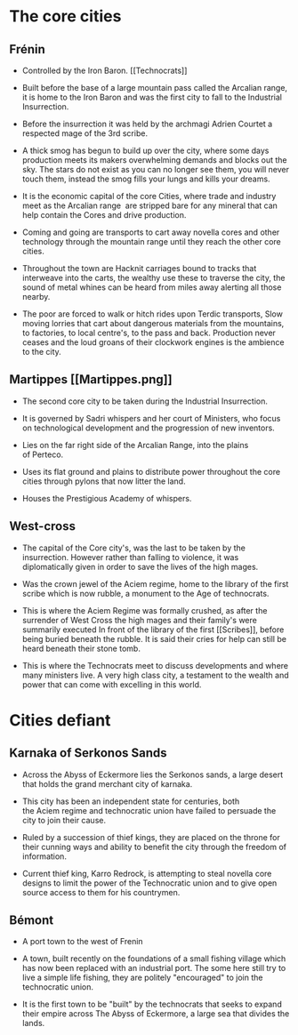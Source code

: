 # The core cities 

## Frénin  

- Controlled by the Iron Baron. [[Technocrats]]

- Built before the base of a large mountain pass called the Arcalian range, it is home to the Iron Baron and was the first city to fall to the Industrial Insurrection. 

- Before the insurrection it was held by the archmagi Adrien Courtet a respected mage of the 3rd scribe. 

- A thick smog has begun to build up over the city, where some days production meets its makers overwhelming demands and blocks out the sky. The stars do not exist as you can no longer see them, you will never touch them, instead the smog fills your lungs and kills your dreams. 

- It is the economic capital of the core Cities, where trade and industry meet as the Arcalian range  are stripped bare for any mineral that can help contain the Cores and drive production. 

- Coming and going are transports to cart away novella cores and other technology through the mountain range until they reach the other core cities. 

- Throughout the town are Hacknit carriages bound to tracks that interweave into the carts, the wealthy use these to traverse the city, the sound of metal whines can be heard from miles away alerting all those nearby.  

- The poor are forced to walk or hitch rides upon Terdic transports, Slow moving lorries that cart about dangerous materials from the mountains, to factories, to local centre's, to the pass and back. Production never ceases and the loud groans of their clockwork engines is the ambience to the city. 

## Martippes [[Martippes.png]] 

- The second core city to be taken during the Industrial Insurrection. 

- It is governed by Sadri whispers and her court of Ministers, who focus on technological development and the progression of new inventors. 

- Lies on the far right side of the Arcalian Range, into the plains of Perteco.  

- Uses its flat ground and plains to distribute power throughout the core cities through pylons that now litter the land. 

- Houses the Prestigious Academy of whispers. 

## West-cross 

- The capital of the Core city's, was the last to be taken by the insurrection. However rather than falling to violence, it was diplomatically given in order to save the lives of the high mages. 

- Was the crown jewel of the Aciem regime, home to the library of the first scribe which is now rubble, a monument to the Age of technocrats. 

- This is where the Aciem Regime was formally crushed, as after the surrender of West Cross the high mages and their family's were summarily executed In front of the library of the first [[Scribes]], before being buried beneath the rubble. It is said their cries for help can still be heard beneath their stone tomb. 

- This is where the Technocrats meet to discuss developments and where many ministers live. A very high class city, a testament to the wealth and power that can come with excelling in this world. 

# Cities defiant 
## Karnaka of Serkonos Sands

- Across the Abyss of Eckermore lies the Serkonos sands, a large desert that holds the grand merchant city of karnaka. 

- This city has been an independent state for centuries, both the Aciem regime and technocratic union have failed to persuade the city to join their cause. 

- Ruled by a succession of thief kings, they are placed on the throne for their cunning ways and ability to benefit the city through the freedom of information. 

- Current thief king, Karro Redrock, is attempting to steal novella core designs to limit the power of the Technocratic union and to give open source access to them for his countrymen.

## Bémont

- A port town to the west of Frenin 

- A town, built recently on the foundations of a small fishing village which has now been replaced with an industrial port. The some here still try to live a simple life fishing, they are politely "encouraged" to join the technocratic union. 

- It is the first town to be "built" by the technocrats that seeks to expand their empire across The Abyss of Eckermore, a large sea that divides the lands.